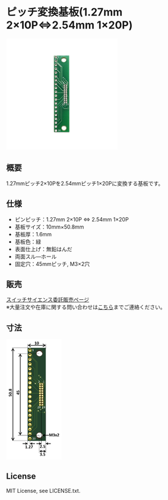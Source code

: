 # ピッチ変換基板(1.27mm 2×10P⇔2.54mm 1×20P)


<img src="/images/ProductImage.jpg" width="300px">

## 概要

1.27mmピッチ2×10Pを2.54mmピッチ1×20Pに変換する基板です。

## 仕様
- ピンピッチ：1.27mm 2×10P ⇔ 2.54mm 1×20P
- 基板サイズ：10mm×50.8mm
- 基板厚：1.6mm
- 基板色：緑
- 表面仕上げ：無鉛はんだ
- 両面スル―ホール
- 固定穴：45mmピッチ, M3×2穴

## 販売  
[スイッチサイエンス委託販売ページ](https://www.switch-science.com/catalog/6336/)  
※大量注文や在庫に関する問い合わせは[こちら](mailto:info.y2kb@gmail.com)までご連絡ください。  

## 寸法
<img src="/images/dimension.png" width="150px">

## License
MIT License, see LICENSE.txt.
